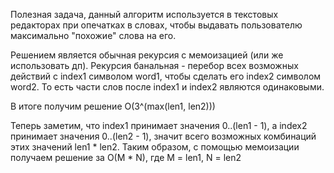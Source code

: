 Полезная задача, данный алгоритм используется в текстовых редакторах при опечатках в словах, чтобы выдавать пользователю максимально "похожие" слова на его.

Решением является обычная рекурсия с мемоизацией (или же использовать дп).
Рекурсия банальная - перебор всех возможных действий с index1 символом word1, чтобы сделать его index2 символом word2. То есть части слов после index1 и index2 являются одинаковыми.

В итоге получим решение O(3^(max(len1, len2)))

Теперь заметим, что index1 принимает значения 0..(len1 - 1), а index2 принимает значения 0..(len2 - 1), значит всего возможных комбинаций этих значений len1 * len2. Таким образом, с помощью мемоизации получаем решение за O(M * N), где M = len1, N = len2